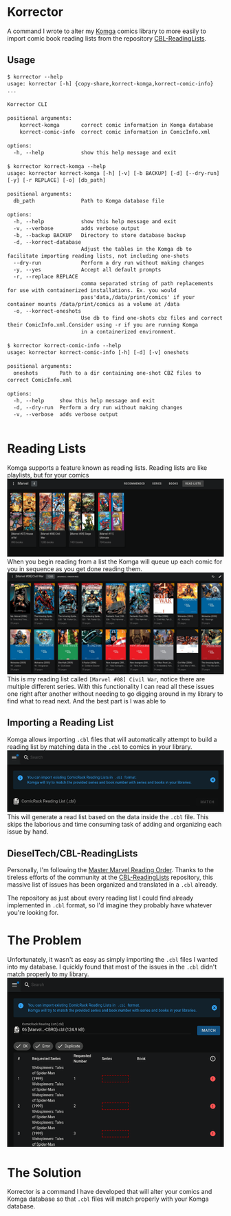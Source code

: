 # Korrector
A command I wrote to alter my [Komga](https://github.com/gotson/komga) comics library to more easily to import comic book reading lists from the repository [CBL-ReadingLists](https://github.com/DieselTech/CBL-ReadingLists).

## Usage
```
$ korrector --help
usage: korrector [-h] {copy-share,korrect-komga,korrect-comic-info} ...

Korrector CLI

positional arguments:
    korrect-komga       correct comic information in Komga database
    korrect-comic-info  correct comic information in ComicInfo.xml

options:
  -h, --help            show this help message and exit

$ korrector korrect-komga --help
usage: korrector korrect-komga [-h] [-v] [-b BACKUP] [-d] [--dry-run] [-y] [-r REPLACE] [-o] [db_path]

positional arguments:
  db_path               Path to Komga database file

options:
  -h, --help            show this help message and exit
  -v, --verbose         adds verbose output
  -b, --backup BACKUP   Directory to store database backup
  -d, --korrect-database
                        Adjust the tables in the Komga db to facilitate importing reading lists, not including one-shots
  --dry-run             Perform a dry run without making changes
  -y, --yes             Accept all default prompts
  -r, --replace REPLACE
                        comma separated string of path replacements for use with containerized installations. Ex. you would
                        pass'data,/data/print/comics' if your container mounts /data/print/comics as a volume at /data
  -o, --korrect-oneshots
                        Use db to find one-shots cbz files and correct their ComicInfo.xml.Consider using -r if you are running Komga
                        in a containerized environment.

$ korrector korrect-comic-info --help
usage: korrector korrect-comic-info [-h] [-d] [-v] oneshots

positional arguments:
  oneshots       Path to a dir containing one-shot CBZ files to correct ComicInfo.xml

options:
  -h, --help     show this help message and exit
  -d, --dry-run  Perform a dry run without making changes
  -v, --verbose  adds verbose output


```

# Reading Lists
Komga supports a feature known as reading lists. Reading lists are like playlists, but for your comics
![alt text](readme-images/read-lists.png)
When you begin reading from a list the Komga will queue up each comic for you in sequence as you get done reading them.
![alt text](readme-images/marvel-read-list.png)
This is my reading list called `[Marvel #08] Civil War`, notice there are multiple different series. With this functionality I can read all these issues one right after another without needing to go digging around in my library to find what to read next. And the best part is I was able to 

## Importing a Reading List
Komga allows importing `.cbl` files that will automatically attempt to build a reading list by matching data in the `.cbl` to comics in your library.
![alt text](readme-images/read-list-prompt.png)
This will generate a read list based on the data inside the `.cbl` file. This skips the laborious and time consuming task of adding and organizing each issue by hand.

## DieselTech/CBL-ReadingLists
Personally, I'm following the [Master Marvel Reading Order](https://comicbookreadingorders.com). Thanks to the tireless efforts of the community at the [CBL-ReadingLists](https://github.com/DieselTech/CBL-ReadingLists) repository, this massive list of issues has been organized and translated in a `.cbl` already.

The repository as just about every reading list I could find already implemented in `.cbl` format, so I'd imagine they probably have whatever you're looking for.

# The Problem
Unfortunately, it wasn't as easy as simply importing the `.cbl` files I wanted into my database. I quickly found that most of the issues in the `.cbl` didn't match properly to my library.
![alt text](readme-images/importing-read-list.png)

# The Solution
Korrector is a command I have developed that will alter your comics and Komga database so that `.cbl` files will match properly with your Komga database.